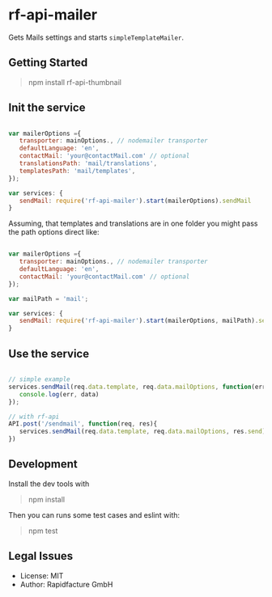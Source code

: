 # rf-api-mailer

Gets Mails settings and starts `simpleTemplateMailer`.


## Getting Started

> npm install rf-api-thumbnail

## Init the service


```js

var mailerOptions ={
   transporter: mainOptions., // nodemailer transporter
   defaultLanguage: 'en',
   contactMail: 'your@contactMail.com' // optional
   translationsPath: 'mail/translations',
   templatesPath: 'mail/templates',
});

var services: {
   sendMail: require('rf-api-mailer').start(mailerOptions).sendMail
}

```


Assuming, that templates and translations are in one folder you might pass the path options direct like:

```js

var mailerOptions ={
   transporter: mainOptions., // nodemailer transporter
   defaultLanguage: 'en',
   contactMail: 'your@contactMail.com' // optional
});

var mailPath = 'mail';

var services: {
   sendMail: require('rf-api-mailer').start(mailerOptions, mailPath).sendMail
}

```


## Use the service
```js

// simple example
services.sendMail(req.data.template, req.data.mailOptions, function(err, data){
   console.log(err, data)
});

// with rf-api
API.post('/sendmail', function(req, res){
   services.sendMail(req.data.template, req.data.mailOptions, res.send);
})

```


## Development

Install the dev tools with

> npm install

Then you can runs some test cases and eslint with:

> npm test


## Legal Issues
* License: MIT
* Author: Rapidfacture GmbH
